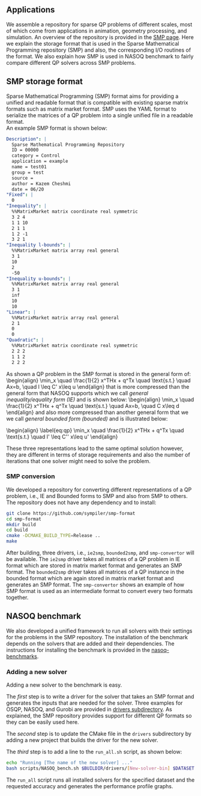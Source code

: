 ## Applications

We assemble a repository for sparse QP problems of different scales, most of which come from applications in animation, geometry processing, and simulation. An overview of the repository is provided in the [SMP page](https://nasoq.github.io/smp.html).
Here we explain the storage format that is used in the Sparse Mathematical Programming repository (SMP) and also, the corresponding I/O routines of the format. We also explain how SMP is used in NASOQ benchmark to fairly compare different QP solvers across SMP problems. 

## SMP storage format
Sparse Mathematical Programming (SMP) format aims for providing a unified and readable format that is compatible with existing sparse matrix formats such as matrix market format. 
SMP uses the YAML format to serialize the matrices of a QP problem into a single unified file in a readable format.   
An example SMP format is shown below:

```yaml
Description": |
  Sparse Mathematical Programming Repository
  ID = 00000
  category = Control
  application = example
  name = test01
  group = test
  source = 
  author = Kazem Cheshmi
  date = 06/20
"Fixed": |
  0
"Inequality": |
  %%MatrixMarket matrix coordinate real symmetric
  3 2 4
  1 1 10
  2 1 1
  1 2 -1
  3 2 1
"Inequality l-bounds": |
  %%MatrixMarket matrix array real general
  3 1
  10
  2
  -50
"Inequality u-bounds": |
  %%MatrixMarket matrix array real general
  3 1
  inf
  10
  10
"Linear": |
  %%MatrixMarket matrix array real general
  2 1
  0
  0
"Quadratic": |
  %%MatrixMarket matrix coordinate real symmetric
  2 2 2
  1 1 2
  2 2 2
```

As shown a QP problem in the SMP format is stored in the general form of:
\begin{align} 
\min_x \quad \frac{1}{2} x^THx + q^Tx \quad \text{s.t.}
\quad  Ax=b, \quad  l \leq C'  x\leq u
\end{align}
that is more compressed than the general form that NASOQ supports which we call *general inequality/equality form (IE)* and is shown below:
\begin{align} 
\min_x \quad \frac{1}{2} x^THx + q^Tx \quad \text{s.t.}
\quad  Ax=b, \quad  C  x\leq d
\end{align}
and also more compressed than another general form that we we call *general bounded form (bounded)* and is illustrated below:

\begin{align} 
 \label{eq:qp}
\min_x \quad \frac{1}{2} x^THx + q^Tx \quad \text{s.t.} \quad 
l' \leq  C''  x\leq u'
\end{align}

These three representations lead to the same optimal solution however, they are different in terms of storage requirements and also the number of iterations that one solver might need to solve the problem.


### SMP conversion
We developed a repository for converting different representations of a QP problem, i.e., IE and Bounded forms to SMP and also from SMP to others. The repository does not have any dependency and to install:
```bash
git clone https://github.com/sympiler/smp-format
cd smp-format 
mkdir build
cd build
cmake -DCMAKE_BUILD_TYPE=Release ..
make
```

After building, three drivers, i.e., `ie2smp`, `bounded2smp`, and `smp-convertor` will be available.  The `ie2smp` driver takes all matrices of a QP problem in IE format which are stored in matrix market format and generates an SMP format.
The `bounded2smp` driver takes all matrices of a QP instance in the bounded format which are again stored in matrix market format and generates an SMP format.
The `smp-convertor` shows an example of how SMP format is used as an intermediate format to convert every two formats together. 



## NASOQ benchmark
We also developed a unified framework to run all solvers with their settings for the problems in the SMP repository. The installation of the benchmark depends on the solvers that are added and their dependencies. The instructions for installing the benchmark is provided in the [nasoq-benchmarks](https://github.com/sympiler/nasoq-benchmarks).

### Adding a new solver
Adding a new solver to the benchmark is easy. 

The *first* step is to write a driver for the solver that takes an SMP format and generates the inputs that are needed for the solver. Three examples for OSQP, NASOQ, and Gurobi are provided in [drivers subdirectory](https://github.com/sympiler/nasoq-benchmarks/tree/master/drivers). As explained, the SMP repository provides support for different QP formats so they can be easily used here.

The *second* step is to update the CMake file in the `drivers` subdirectory by adding a new project that builds the driver for the new solver.

The *third* step is to add a line to the `run_all.sh` script, as shown below:
```bash
echo "Running [The name of the new solver] ..."
bash scripts/NASOQ_bench.sh $BUILDIR/drivers/[New-solver-bin] $DATASET $eps "-v [if it has a variant]"> logs/new-solver-e${eps}.csv
```

The `run_all` script runs all installed solvers for the specified dataset and the requested accuracy and generates the performance profile graphs. 









